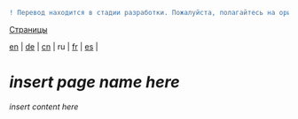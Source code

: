 ```diff
! Перевод находится в стадии разработки. Пожалуйста, полагайтесь на оригинальную версию на английском языке.
```

[Страницы](https://github.com/syncloud/docs/blob/master/ru/index.md#Страницы)

[en](https://github.com/syncloud/platform/wiki/Backup) | 
[de](https://github.com/syncloud/docs/blob/master/de/content/Backup.md) | 
[cn](https://github.com/syncloud/docs/blob/master/cn/content/Backup.md) | 
ru | 
[fr](https://github.com/syncloud/docs/blob/master/fr/content/Backup.md) | 
[es](https://github.com/syncloud/docs/blob/master/es/content/Backup.md) | 

# *insert page name here*

*insert content here*
